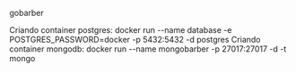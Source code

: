 gobarber

Criando container postgres:
docker run --name database -e POSTGRES_PASSWORD=docker -p 5432:5432 -d postgres
Criando container mongodb:
docker run --name mongobarber -p 27017:27017 -d -t mongo
